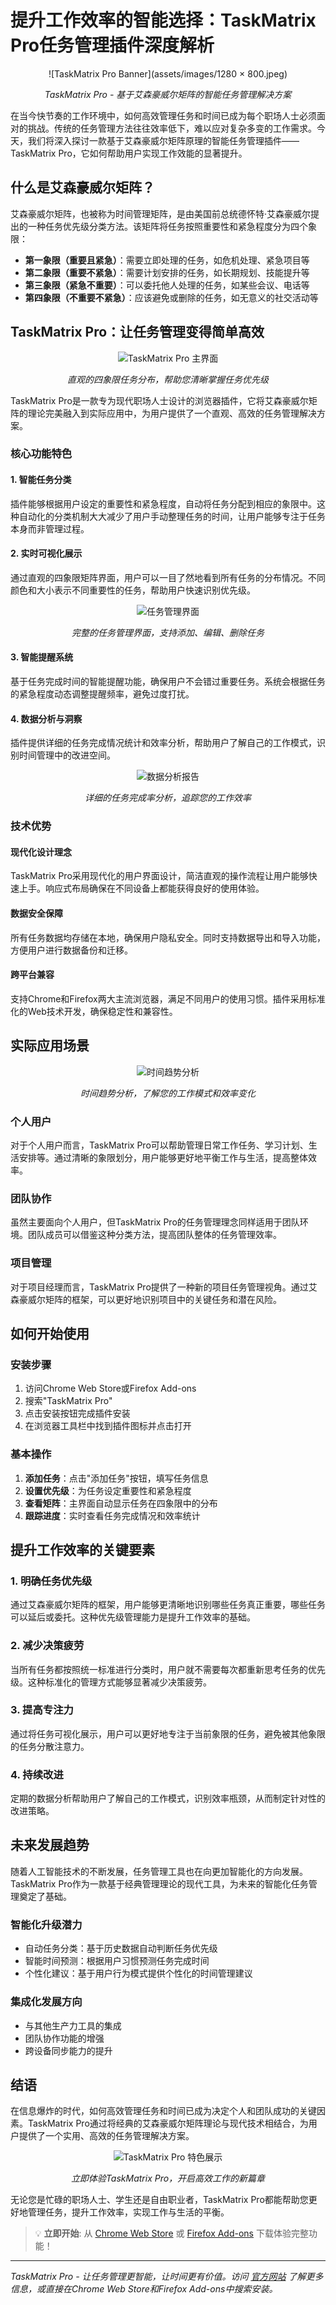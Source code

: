 # 提升工作效率的智能选择：TaskMatrix Pro任务管理插件深度解析

<div align="center">

![TaskMatrix Pro Banner](assets/images/1280 × 800.jpeg)

*TaskMatrix Pro - 基于艾森豪威尔矩阵的智能任务管理解决方案*

</div>

在当今快节奏的工作环境中，如何高效管理任务和时间已成为每个职场人士必须面对的挑战。传统的任务管理方法往往效率低下，难以应对复杂多变的工作需求。今天，我们将深入探讨一款基于艾森豪威尔矩阵原理的智能任务管理插件——TaskMatrix Pro，它如何帮助用户实现工作效能的显著提升。

## 什么是艾森豪威尔矩阵？

艾森豪威尔矩阵，也被称为时间管理矩阵，是由美国前总统德怀特·艾森豪威尔提出的一种任务优先级分类方法。该矩阵将任务按照重要性和紧急程度分为四个象限：

- **第一象限（重要且紧急）**：需要立即处理的任务，如危机处理、紧急项目等
- **第二象限（重要不紧急）**：需要计划安排的任务，如长期规划、技能提升等
- **第三象限（紧急不重要）**：可以委托他人处理的任务，如某些会议、电话等
- **第四象限（不重要不紧急）**：应该避免或删除的任务，如无意义的社交活动等

## TaskMatrix Pro：让任务管理变得简单高效

<div align="center">

![TaskMatrix Pro 主界面](assets/images/1-1.png)

*直观的四象限任务分布，帮助您清晰掌握任务优先级*

</div>

TaskMatrix Pro是一款专为现代职场人士设计的浏览器插件，它将艾森豪威尔矩阵的理论完美融入到实际应用中，为用户提供了一个直观、高效的任务管理解决方案。

### 核心功能特色

#### 1. 智能任务分类
插件能够根据用户设定的重要性和紧急程度，自动将任务分配到相应的象限中。这种自动化的分类机制大大减少了用户手动整理任务的时间，让用户能够专注于任务本身而非管理过程。

#### 2. 实时可视化展示
通过直观的四象限矩阵界面，用户可以一目了然地看到所有任务的分布情况。不同颜色和大小表示不同重要性的任务，帮助用户快速识别优先级。

<div align="center">

![任务管理界面](assets/images/2-1.png)

*完整的任务管理界面，支持添加、编辑、删除任务*

</div>

#### 3. 智能提醒系统
基于任务完成时间的智能提醒功能，确保用户不会错过重要任务。系统会根据任务的紧急程度动态调整提醒频率，避免过度打扰。

#### 4. 数据分析与洞察
插件提供详细的任务完成情况统计和效率分析，帮助用户了解自己的工作模式，识别时间管理中的改进空间。

<div align="center">

![数据分析报告](assets/images/3-1.png)

*详细的任务完成率分析，追踪您的工作效率*

</div>

### 技术优势

#### 现代化设计理念
TaskMatrix Pro采用现代化的用户界面设计，简洁直观的操作流程让用户能够快速上手。响应式布局确保在不同设备上都能获得良好的使用体验。

#### 数据安全保障
所有任务数据均存储在本地，确保用户隐私安全。同时支持数据导出和导入功能，方便用户进行数据备份和迁移。

#### 跨平台兼容
支持Chrome和Firefox两大主流浏览器，满足不同用户的使用习惯。插件采用标准化的Web技术开发，确保稳定性和兼容性。

## 实际应用场景

<div align="center">

![时间趋势分析](assets/images/4-1.png)

*时间趋势分析，了解您的工作模式和效率变化*

</div>

### 个人用户
对于个人用户而言，TaskMatrix Pro可以帮助管理日常工作任务、学习计划、生活安排等。通过清晰的象限划分，用户能够更好地平衡工作与生活，提高整体效率。

### 团队协作
虽然主要面向个人用户，但TaskMatrix Pro的任务管理理念同样适用于团队环境。团队成员可以借鉴这种分类方法，提高团队整体的任务管理效率。

### 项目管理
对于项目经理而言，TaskMatrix Pro提供了一种新的项目任务管理视角。通过艾森豪威尔矩阵的框架，可以更好地识别项目中的关键任务和潜在风险。

## 如何开始使用

### 安装步骤
1. 访问Chrome Web Store或Firefox Add-ons
2. 搜索"TaskMatrix Pro"
3. 点击安装按钮完成插件安装
4. 在浏览器工具栏中找到插件图标并点击打开

### 基本操作
1. **添加任务**：点击"添加任务"按钮，填写任务信息
2. **设置优先级**：为任务设定重要性和紧急程度
3. **查看矩阵**：主界面自动显示任务在四象限中的分布
4. **跟踪进度**：实时查看任务完成情况和效率统计

## 提升工作效率的关键要素

### 1. 明确任务优先级
通过艾森豪威尔矩阵的框架，用户能够更清晰地识别哪些任务真正重要，哪些任务可以延后或委托。这种优先级管理能力是提升工作效率的基础。

### 2. 减少决策疲劳
当所有任务都按照统一标准进行分类时，用户就不需要每次都重新思考任务的优先级。这种标准化的管理方式能够显著减少决策疲劳。

### 3. 提高专注力
通过将任务可视化展示，用户可以更好地专注于当前象限的任务，避免被其他象限的任务分散注意力。

### 4. 持续改进
定期的数据分析帮助用户了解自己的工作模式，识别效率瓶颈，从而制定针对性的改进策略。

## 未来发展趋势

随着人工智能技术的不断发展，任务管理工具也在向更加智能化的方向发展。TaskMatrix Pro作为一款基于经典管理理论的现代工具，为未来的智能化任务管理奠定了基础。

### 智能化升级潜力
- 自动任务分类：基于历史数据自动判断任务优先级
- 智能时间预测：根据用户习惯预测任务完成时间
- 个性化建议：基于用户行为模式提供个性化的时间管理建议

### 集成化发展方向
- 与其他生产力工具的集成
- 团队协作功能的增强
- 跨设备同步能力的提升

## 结语

在信息爆炸的时代，如何高效管理任务和时间已成为决定个人和团队成功的关键因素。TaskMatrix Pro通过将经典的艾森豪威尔矩阵理论与现代技术相结合，为用户提供了一个实用、高效的任务管理解决方案。

<div align="center">

![TaskMatrix Pro 特色展示](assets/images/440x280.jpeg)

*立即体验TaskMatrix Pro，开启高效工作的新篇章*

</div>

无论您是忙碌的职场人士、学生还是自由职业者，TaskMatrix Pro都能帮助您更好地管理任务，提升工作效率，实现工作与生活的平衡。

> 💡 **立即开始**: 从 [Chrome Web Store](https://chrome.google.com/webstore/detail/fejgdbdgmplakfakmkgbbcefmchldhdf) 或 [Firefox Add-ons](https://addons.mozilla.org/zh-CN/firefox/addon/taskmatrix-pro/) 下载体验完整功能！

---

*TaskMatrix Pro - 让任务管理更智能，让时间更有价值。访问 [官方网站](https://taskmatrix.camscanner.top/) 了解更多信息，或直接在Chrome Web Store和Firefox Add-ons中搜索安装。*
